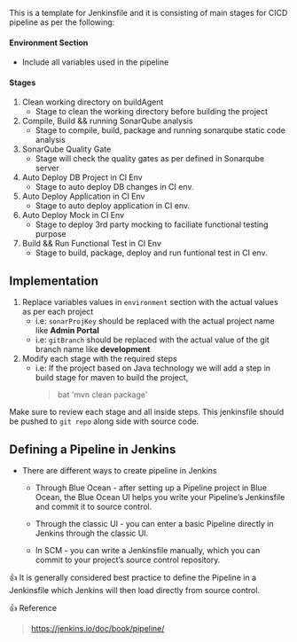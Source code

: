 This is a template for Jenkinsfile and it is consisting of main stages for CICD pipeline as per the following:
#### Environment Section 
   - Include all variables used in the pipeline
#### Stages
1. Clean working directory on buildAgent 
   - Stage to clean the working directory before building the project 
2. Compile, Build && running SonarQube analysis
   - Stage to compile, build, package and running sonarqube static code analysis
3. SonarQube Quality Gate
   - Stage will check the quality gates as per defined in Sonarqube server
4. Auto Deploy DB Project in CI Env
   - Stage to auto deploy DB changes in CI env.
5. Auto Deploy Application in CI Env
   - Stage to auto deploy application in CI env.
6. Auto Deploy Mock in CI Env
   - Stage to deploy 3rd party mocking to faciliate functional testing purpose
7. Build && Run Functional Test in CI Env
   - Stage to build, package, deploy and run funtional test in CI env. 

## Implementation

1. Replace variables values in `environment` section with the actual values as per each project
     - i.e: `sonarProjKey` should be replaced with the actual project name like **Admin Portal**
     - i.e: `gitBranch` should be replaced with the actual value of the git branch name like **development**
2. Modify each stage with the required steps 
     - i.e: If the project based on Java technology we will add a step in build stage for maven to build the project,
         > bat 'mvn clean package'


Make sure to review each stage and all inside steps.
This jenkinsfile should be pushed to `git repo` along side with source code.

## Defining a Pipeline in Jenkins
- There are different ways to create pipeline in Jenkins
   - Through Blue Ocean - after setting up a Pipeline project in Blue Ocean, the Blue Ocean UI helps you write your Pipeline’s Jenkinsfile and commit it to source control.

   - Through the classic UI - you can enter a basic Pipeline directly in Jenkins through the classic UI. 

   - In SCM - you can write a Jenkinsfile manually, which you can commit to your project’s source control repository.

:+1: It is generally considered best practice to define the Pipeline in a Jenkinsfile which Jenkins will then load directly from source control.

:+1: Reference
   > https://jenkins.io/doc/book/pipeline/
